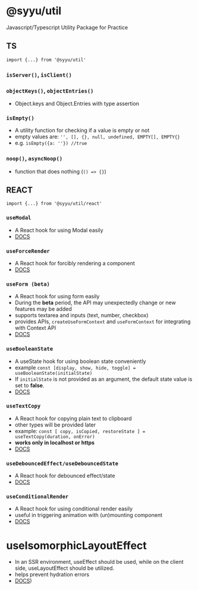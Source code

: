 # @syyu/util

Javascript/Typescript Utility Package for Practice

## TS

`import {...} from '@syyu/util'`

### `isServer()`, `isClient()`

### `objectKeys()`, `objectEntries()`

- Object.keys and Object.Entries with type assertion

### `isEmpty()`

- A utility function for checking if a value is empty or not
- empty values are: `'', [], {}, null, undefined, EMPTY[], EMPTY{}`
- e.g. `isEmpty({a: ''}) //true`

### `noop()`, `asyncNoop()`

- function that does nothing (`() => {}`)

## REACT

`import {...} from '@syyu/util/react'`

### `useModal`

- A React hook for using Modal easily
- [DOCS](https://github.com/brewcold/util/blob/main/react/src/use-modal/README.md)

### `useForceRender`

- A React hook for forcibly rendering a component
- [DOCS](https://github.com/brewcold/util/blob/main/react/src/use-force-render/README.md)

### `useForm (beta)`

- A React hook for using form easily
- During the **beta** period, the API may unexpectedly change or new features may be added
- supports textarea and inputs (text, number, checkbox)
- provides APIs, `createUseFormContext` and `useFormContext` for integrating with Context API
- [DOCS](https://github.com/brewcold/util/blob/main/react/src/use-form/README.md)

### `useBooleanState`

- A useState hook for using boolean state conveniently
- example `const [display, show, hide, toggle] = useBooleanState(initialState)`
- If `initialState` is not provided as an argument, the default state value is set to **false**.
- [DOCS](https://github.com/brewcold/util/blob/main/react/src/use-boolean-state/README.md)

### `useTextCopy`

- A React hook for copying plain text to clipboard
- other types will be provided later
- example: `const [ copy, isCopied, restoreState ] = useTextCopy(duration, onError)`
- **works only in localhost or https**
- [DOCS](https://github.com/brewcold/util/blob/main/react/src/use-clipboard/README.md)

### `useDebouncedEffect/useDebouncedState`

- A React hook for debounced effect/state
- [DOCS](https://github.com/brewcold/util/blob/main/react/src/use-debounced/README.md)

### `useConditionalRender`

- A React hook for using conditional render easily
- useful in triggering animation with (un)mounting component
- [DOCS](https://github.com/brewcold/util/blob/main/react/src/use-conditional-render/README.md)

# useIsomorphicLayoutEffect

- In an SSR environment, useEffect should be used, while on the client side, useLayoutEffect should be utilized.
- helps prevent hydration errors
- [DOCS](https://github.com/brewcold/util/blob/main/react/src/use-isomorphic-layout-effect/README.md))
